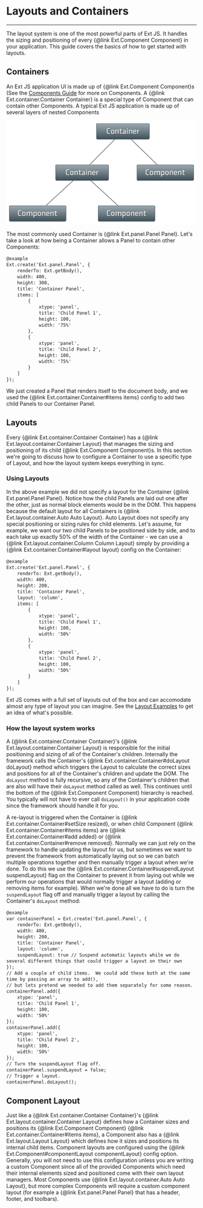 # Layouts and Containers
______________________________________________

The layout system is one of the most powerful parts of Ext JS. It handles the sizing and positioning of every {@link Ext.Component Component} in your application. This guide covers the basics of how to get started with layouts.

## Containers

An Ext JS application UI is made up of {@link Ext.Component Component}s (See the [Components Guide](#/guide/components) for more on Components.  A {@link Ext.container.Container Container} is a special type of Component that can contain other Components. A typical Ext JS application is made up of several layers of nested Components

![Component Architecture](component_architecture.png)

The most commonly used Container is {@link Ext.panel.Panel Panel}.  Let's take a look at how being a Container allows a Panel to contain other Components:

    @example
    Ext.create('Ext.panel.Panel', {
        renderTo: Ext.getBody(),
        width: 400,
        height: 300,
        title: 'Container Panel',
        items: [
            {
                xtype: 'panel',
                title: 'Child Panel 1',
                height: 100,
                width: '75%'
            },
            {
                xtype: 'panel',
                title: 'Child Panel 2',
                height: 100,
                width: '75%'
            }
        ]
    });

We just created a Panel that renders itself to the document body, and we used the {@link Ext.container.Container#items items} config to add two child Panels to our Container Panel.

## Layouts

Every {@link Ext.container.Container Container} has a {@link Ext.layout.container.Container Layout} that manages the sizing and positioning of its child {@link Ext.Component Component}s.  In this section we're going to discuss how to configure a Container to use a specific type of Layout, and how the layout system keeps everything in sync.

### Using Layouts

In the above example we did not specify a layout for the Container {@link Ext.panel.Panel Panel}. Notice how the child Panels are laid out one after the other, just as normal block elements would be in the DOM. This happens because the default layout for all Containers is {@link Ext.layout.container.Auto Auto Layout}. Auto Layout does not specify any special positioning or sizing rules for child elements.  Let's assume, for example, we want our two child Panels to be positioned side by side, and to each take up exactly 50% of the width of the Container - we can use a {@link Ext.layout.container.Column Column Layout} simply by providing a {@link Ext.container.Container#layout layout} config on the Container:

    @example
    Ext.create('Ext.panel.Panel', {
        renderTo: Ext.getBody(),
        width: 400,
        height: 200,
        title: 'Container Panel',
        layout: 'column',
        items: [
            {
                xtype: 'panel',
                title: 'Child Panel 1',
                height: 100,
                width: '50%'
            },
            {
                xtype: 'panel',
                title: 'Child Panel 2',
                height: 100,
                width: '50%'
            }
        ]
    });

Ext JS comes with a full set of layouts out of the box and can accomodate almost any type of layout you can imagine.  See the [Layout Examples](extjs/examples/#sample-7) to get an idea of what's possible.

### How the layout system works

A {@link Ext.container.Container Container}'s {@link Ext.layout.container.Container Layout} is responsible for the initial positioning and sizing of all of the Container's children.  Internally the framework calls the Container's {@link Ext.container.Container#doLayout doLayout} method which triggers the Layout to calculate the correct sizes and positions for all of the Container's children and update the DOM. The `doLayout` method is fully recursive, so any of the Container's children that are also  will have their `doLayout` method called as well. This continues until the bottom of the {@link Ext.Component Component} hierarchy is reached. You typically will not have to ever call `doLayout()` in your application code since the framework should handle it for you.

A re-layout is triggered when the Container is {@link Ext.container.Container#setSize resized}, or when child Component {@link Ext.container.Container#items items} are {@link Ext.container.Container#add added} or {@link Ext.container.Container#remove removed}. Normally we can just rely on the framework to handle updating the layout for us, but sometimes we want to prevent the framework from automatically laying out so we can batch multiple operations together and then manually trigger a layout when we're done.  To do this we use the {@link Ext.container.Container#suspendLayout suspendLayout} flag on the Container to prevent it from laying out while we perform our operations that would normally trigger a layout (adding or removing items for example).  When we're done all we have to do is turn the `suspendLayout` flag off and manually trigger a layout by calling the Container's `doLayout` method:

    @example
    var containerPanel = Ext.create('Ext.panel.Panel', {
        renderTo: Ext.getBody(),
        width: 400,
        height: 200,
        title: 'Container Panel',
        layout: 'column',
        suspendLayout: true // Suspend automatic layouts while we do several different things that could trigger a layout on their own
    });
    // Add a couple of child items.  We could add these both at the same time by passing an array to add(),
    // but lets pretend we needed to add them separately for some reason.
    containerPanel.add({
        xtype: 'panel',
        title: 'Child Panel 1',
        height: 100,
        width: '50%'
    });
    containerPanel.add({
        xtype: 'panel',
        title: 'Child Panel 2',
        height: 100,
        width: '50%'
    });
    // Turn the suspendLayout flag off.
    containerPanel.suspendLayout = false;
    // Trigger a layout.
    containerPanel.doLayout();

## Component Layout

Just like a {@link Ext.container.Container Container}'s {@link Ext.layout.container.Container Layout} defines how a Container sizes and positions its {@link Ext.Component Component} {@link Ext.container.Container#items items}, a Component also has a {@link Ext.layout.Layout Layout} which defines how it sizes and positions its internal child items.  Component layouts are configured using the {@link Ext.Component#componentLayout componentLayout} config option.  Generally, you will not need to use this configuration unless you are writing a custom Component since all of the provided Components which need their internal elements sized and positioned come with their own layout managers.  Most Components use {@link Ext.layout.container.Auto Auto Layout}, but more complex Components will require a custom component layout (for example a {@link Ext.panel.Panel Panel} that has a header, footer, and toolbars).
